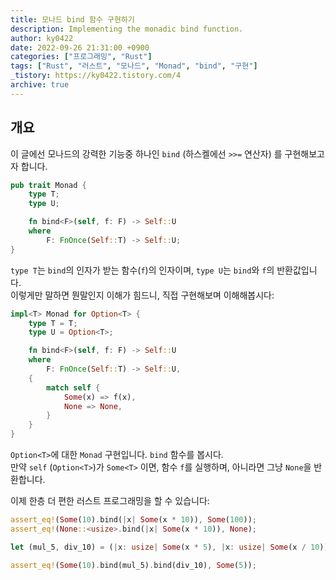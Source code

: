 ```yaml
---
title: 모나드 bind 함수 구현하기
description: Implementing the monadic bind function.
author: ky0422
date: 2022-09-26 21:31:00 +0900
categories: ["프로그래밍", "Rust"]
tags: ["Rust", "러스트", "모나드", "Monad", "bind", "구현"]
_tistory: https://ky0422.tistory.com/4
archive: true
---
```


## 개요

이 글에선 모나드의 강력한 기능중 하나인 `bind` (하스켈에선 `>>=` 연산자) 를 구현해보고자 합니다.

```rust
pub trait Monad {
    type T;
    type U;

    fn bind<F>(self, f: F) -> Self::U
    where
        F: FnOnce(Self::T) -> Self::U;
}
```

`type T`는 `bind`의 인자가 받는 함수(`f`)의 인자이며, `type U`는 `bind`와 `f`의 반환값입니다.  
이렇게만 말하면 뭔말인지 이해가 힘드니, 직접 구현해보며 이해해봅시다:

```rust
impl<T> Monad for Option<T> {
    type T = T;
    type U = Option<T>;

    fn bind<F>(self, f: F) -> Self::U
    where
        F: FnOnce(Self::T) -> Self::U,
    {
        match self {
            Some(x) => f(x),
            None => None,
        }
    }
}
```

`Option<T>`에 대한 `Monad` 구현입니다. `bind` 함수를 봅시다.  
만약 `self` (`Option<T>`)가 `Some<T>` 이면, 함수 `f`를 실행하며, 아니라면 그냥 `None`을 반환합니다.

이제 한층 더 편한 러스트 프로그래밍을 할 수 있습니다:

```rust
assert_eq!(Some(10).bind(|x| Some(x * 10)), Some(100));
assert_eq!(None::<usize>.bind(|x| Some(x * 10)), None);

let (mul_5, div_10) = (|x: usize| Some(x * 5), |x: usize| Some(x / 10));

assert_eq!(Some(10).bind(mul_5).bind(div_10), Some(5));
```
